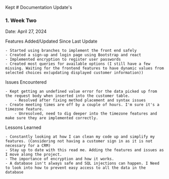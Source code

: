 Kept # Documentation Update's

### 1. Week Two

  Date: April 27, 2024
  
  Features Added/Updated Since Last Update
  

    - Started using branches to implement the front end safely
    - Created a sign-up and login page using Bootstrap and react
    - Implemented encryption to register user passwords
    - Created most queries for available options (I still have a few missing. Waiting for the frontend features to have dynamic values from selected choices ex(updating displayed customer information))
       
  Issues Encountered
      
    - Kept getting an undefined value error for the data picked up from the request body when inserted into the customer table. 
        - Resolved after fixing method placement and syntax issues
    - Create meeting times are off by a couple of hours. I'm sure it's a timezone feature. 
        - Unresolved, need to dig deeper into the timezone features and make sure they are implemented correctly.

  Lessons Learned

    - Constantly looking at how I can clean my code up and simplify my features. (Considering not having a customer sign in as it is not necessary for a CRM) 
    - Stay up to date with this read me. Adding the features and issues as I move along the project. 
    - The importance of encryption and how it works. 
    - A database isn't always safe and SQL injections can happen. I Need to look into how to prevent easy access to all the data in the database
